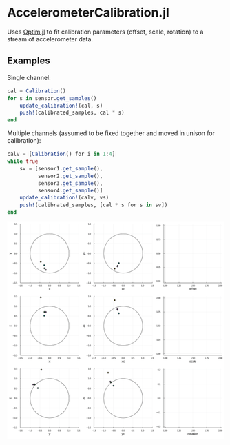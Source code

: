 # AccelerometerCalibration.jl

Uses [Optim.jl](https://github.com/JuliaNLSolvers/Optim.jl) to fit calibration parameters (offset, scale, rotation) to a stream of accelerometer data.

## Examples

Single channel:

```julia
cal = Calibration()
for s in sensor.get_samples()
    update_calibration!(cal, s)
    push!(calibrated_samples, cal * s)
end
```

Multiple channels (assumed to be fixed together and moved in unison for calibration):

```julia
calv = [Calibration() for i in 1:4]
while true
    sv = [sensor1.get_sample(),
          sensor2.get_sample(),
          sensor3.get_sample(),
          sensor4.get_sample()]
    update_calibration!(calv, vs)
    push!(calibrated_samples, [cal * s for s in sv])
end
```

![](test/plot.gif)

